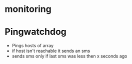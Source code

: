 # monitoring

# Pingwatchdog
  - Pings  hosts of array
  - if host isn't reachable it sends an sms
  - sends sms only if last sms was less then x seconds ago
